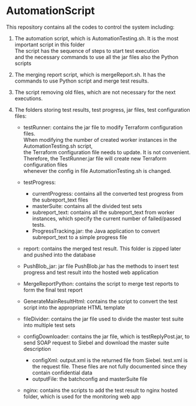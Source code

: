 # AutomationScript
This repository contains all the codes to control the system including:  

1.  The automation script, which is AutomationTesting.sh. It is the most important script in this folder  
    The script has the sequence of steps to start test execution  
    and the necessary commands to use all the jar files  also the Python scripts
    
2.  The merging report script, which is mergeReport.sh. It has the commands to use Python script and merge test results.
    
3.  The script removing old files, which are not necessary for the next executions.
    
4.  The folders storing test results, test progress, jar files, test configuration files:  
    - testRunner: contains the jar file to modify Terraform configuration files.  
                  When modifying the number of created worker instances in the AutomationTesting.sh script,  
                  the Terraform configuration file needs to update. It is not convenient.  
                  Therefore, the TestRunner.jar file will create new Terraform configuration files  
                  whenever the config in file AutomationTesting.sh is changed.  
      
    - testProgress:  
        + currentProgress: contains all the converted test progress from the subreport_text files  
        + masterSuite: contains all the divided test sets  
        + subreport_text: contains all the subreport_text from worker instances, which specify the current number of failed/passed tests.  
        + ProgressTracking.jar: the Java application to convert subreport_text to a simple progress file  
        
    - report: contains the merged test result. This folder is zipped later and pushed into the database  
      
    - PushBlob_jar: jar file PushBlob.jar has the methods to insert test progress and test result into the hosted web application
      
    - MergeReportPython: contains the script to merge test reports to form the final test report
      
    - GenerateMainResultHtml: contains the script to convert the test script into the appropriate HTML template
      
    - fileDivider: contains the jar file used to divide the master test suite into multiple test sets
      
    - configDownloader: contains the jar file, which is testReplyPost.jar, to send SOAP request to Siebel and download the master suite description
        + configXml: output.xml is the returned file from Siebel. test.xml is the request file. 
                         These files are not fully documented since they contain confidential data
        + outputFile: the batchconfig and masterSuite file
        
    - nginx: contains the scripts to add the test result to nginx hosted folder, which is used for the monitoring web app  